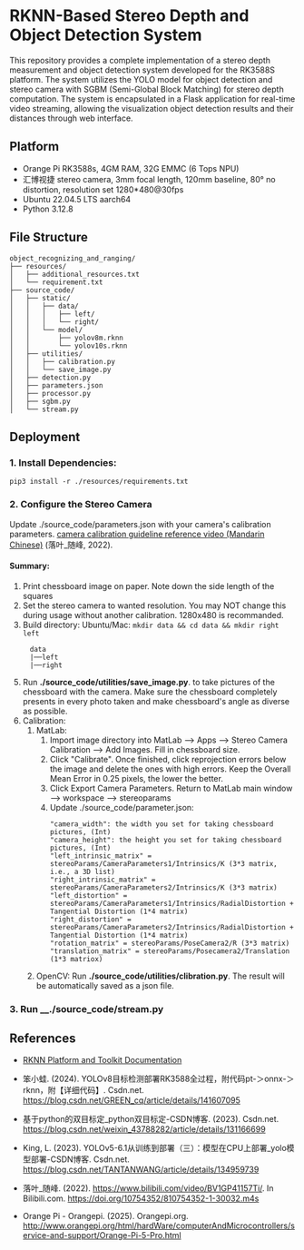# RKNN-Based Stereo Depth and Object Detection System

This repository provides a complete implementation of a stereo depth measurement and object detection system developed for the RK3588S platform. The system utilizes the YOLO model for object detection and stereo camera with SGBM (Semi-Global Block Matching) for stereo depth computation. The system is encapsulated in a Flask application for real-time video streaming, allowing the visualization object detection results and their distances through web interface.

## Platform
- Orange Pi RK3588s, 4GM RAM, 32G EMMC (6 Tops NPU)
- 汇博视捷 stereo camera, 3mm focal length, 120mm baseline, 80° no distortion, resolution set 1280*480@30fps
- Ubuntu 22.04.5 LTS aarch64
- Python 3.12.8

## File Structure
```
object_recognizing_and_ranging/
├── resources/
│   ├── additional_resources.txt
│   └── requirement.txt
├── source_code/
│   ├── static/
│   │   ├── data/
│   │   │   ├── left/
│   │   │   └── right/
│   │   └── model/
│   │       ├── yolov8m.rknn
│   │       └── yolov10s.rknn
│   ├── utilities/
│   │   ├── calibration.py
│   │   └── save_image.py
│   ├── detection.py
│   ├── parameters.json
│   ├── processor.py
│   ├── sgbm.py
│   └── stream.py
```
## Deployment
### 1. Install Dependencies:
`pip3 install -r ./resources/requirements.txt`
### 2. Configure the Stereo Camera
Update ./source_code/parameters.json with your camera's calibration parameters. [camera calibration guideline reference video (Mandarin Chinese)](https://www.bilibili.com/video/BV1GP41157Ti/?spm_id_from=333.337.search-card.all.click) (落叶_随峰, 2022). 
#### Summary:
  1. Print chessboard image on paper. Note down the side length of the squares
  2. Set the stereo camera to wanted resolution. You may NOT change this during usage without another calibration. 1280x480 is recommanded.
  3. Build directory: Ubuntu/Mac: `mkdir data && cd data && mkdir right left`
```
     data
     |──left
     |──right
```
  5. Run __./source_code/utilities/save_image.py__. to take pictures of the chessboard with the camera. Make sure the chessboard completely presents in every photo taken and make chessboard's angle as diverse as possible.  
  6. Calibration:
     1. MatLab:
        1. Import image directory into MatLab --> Apps --> Stereo Camera Calibration --> Add Images. Fill in chessboard size.
        2. Click "Calibrate". Once finished, click reprojection errors below the image and delete the ones with high errors. Keep the Overall Mean Error in 0.25 pixels, the lower the better.
        3. Click Export Camera Parameters. Return to MatLab main window --> workspace --> stereoparams
        4. Update ./source_code/parameter.json:
           ```
           "camera_width": the width you set for taking chessboard pictures, (Int)
           "camera_height": the height you set for taking chessboard pictures, (Int)
           "left_intrinsic_matrix" = stereoParams/CameraParameters1/Intrinsics/K (3*3 matrix, i.e., a 3D list)
           "right_intrinsic_matrix" = stereoParams/CameraParameters2/Intrinsics/K (3*3 matrix)
           "left_distortion" = stereoParams/CameraParameters1/Intrinsics/RadialDistortion + Tangential Distortion (1*4 matrix)
           "right_distortion" = stereoParams/CameraParameters2/Intrinsics/RadialDistortion + Tangential Distortion (1*4 matrix)
           "rotation_matrix" = stereoParams/PoseCamera2/R (3*3 matrix)
           "translation_matrix" = stereoParams/Posecamera2/Translation (1*3 matriox)
           ```
     2. OpenCV:
        Run __./source_code/utilities/clibration.py__. The result will be automatically saved as a json file.

### 3. Run __./source_code/stream.py

## References

- [RKNN Platform and Toolkit Documentation](https://github.com/airockchip/rknn-toolkit2/tree/master/doc)

- 笨小蛙. (2024). YOLOv8目标检测部署RK3588全过程，附代码pt-＞onnx-＞rknn，附【详细代码】. Csdn.net. https://blog.csdn.net/GREEN_cq/article/details/141607095  

- 基于python的双目标定_python双目标定-CSDN博客. (2023). Csdn.net. https://blog.csdn.net/weixin_43788282/article/details/131166699  

- King, L. (2023). YOLOv5-6.1从训练到部署（三）：模型在CPU上部署_yolo模型部署-CSDN博客. Csdn.net. https://blog.csdn.net/TANTANWANG/article/details/134959739  

- 落叶_随峰. (2022). https://www.bilibili.com/video/BV1GP41157Ti/. In Bilibili.com. https://doi.org/10754352/810754352-1-30032.m4s  

- Orange Pi - Orangepi. (2025). Orangepi.org. http://www.orangepi.org/html/hardWare/computerAndMicrocontrollers/service-and-support/Orange-Pi-5-Pro.html


     
      



